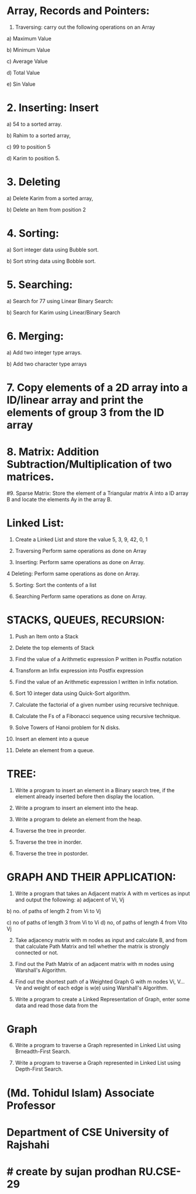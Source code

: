 # Array, Records and Pointers:

1. Traversing: carry out the following operations on an Array

a) Maximum Value

b) Minimum Value

 c) Average Value

d) Total Value

e) Sin Value

 

# 2. Inserting: Insert

a) 54 to a sorted array.

b) Rahim to a sorted array,

 c) 99 to position 5

d) Karim to position 5.

 

# 3. Deleting

a) Delete Karim from a sorted array,

 b) Delete an Item from position 2

 

# 4. Sorting:

a) Sort integer data using Bubble sort.

 b) Sort string data using Bobble sort.

 

# 5. Searching:

a) Search for 77 using Linear Binary Search:

 b) Search for Karim using Linear/Binary Search

 

# 6. Merging:

a) Add two integer type arrays.

 b) Add two character type arrays

# 7. Copy elements of a 2D array into a ID/linear array and print the elements of group 3 from the ID array

# 8. Matrix: Addition Subtraction/Multiplication of two matrices.

#9. Sparse Matrix: Store the element of a Triangular matrix A into a ID array B and locate the elements Ay in the array B.

 

# Linked List:

1. Create a Linked List and store the value 5, 3, 9, 42, 0, 1

2. Traversing Perform same operations as done on Array

3. Inserting: Perform same operations as done on Array.

4 Deleting: Perform same operations as done on Array.

5. Sorting: Sort the contents of a list

6. Searching Perform same operations as done on Array.

 

# STACKS, QUEUES, RECURSION:

1. Push an Item onto a Stack

2. Delete the top elements of Stack

3. Find the value of a Arithmetic expression P written in Postfix notation

4. Transform an Infix expression into Postfix expression

5. Find the value of an Arithmetic expression I written in Infix notation.

6. Sort 10 integer data using Quick-Sort algorithm.

7. Calculate the factorial of a given number using recursive technique.

8. Calculate the Fs of a Fibonacci sequence using recursive technique.

9. Solve Towers of Hanoi problem for N disks.

10. Insert an element into a queue

11. Delete an element from a queue.

# TREE:

1. Write a program to insert an element in a Binary search tree, if the element already inserted before then  display the location.

 2. Write a program to insert an element into the heap.

3. Write a program to delete an element from the heap.

4. Traverse the tree in preorder.

5. Traverse the tree in inorder.

6. Traverse the tree in postorder.

 

# GRAPH AND THEIR APPLICATION:

1. Write a program that takes an Adjacent matrix A with m vertices as input and output the following: a) adjacent of Vi, Vj

b) no. of paths of length 2 from Vi to Vj

c) no of paths of length 3 from Vi to Vi d) no, of paths of length 4 from Vito Vj

2. Take adjacency matrix with m nodes as input and calculate B, and from that calculate Path Matrix and tell whether the matrix is strongly connected or not.

3. Find out the Path Matrix of an adjacent matrix with m nodes using Warshall's Algorithm.

4. Find out the shortest path of a Weighted Graph G with m nodes Vi, V... Ve and weight of each edge is w(e) using Warshall's Algorithm.

5. Write a program to create a Linked Representation of Graph, enter some data and read those data from the

# Graph

6. Write a program to traverse a Graph represented in Linked List using Brneadth-First Search.

7. Write a program to traverse a Graph represented in Linked List using Depth-First Search.

 


# (Md. Tohidul Islam) Associate Professor

# Department of CSE University of Rajshahi
# # create by sujan prodhan RU.CSE-29
